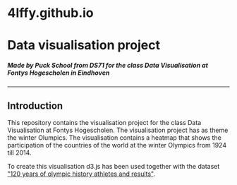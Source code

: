 # 4Iffy.github.io
<h1>Data visualisation project</h1>
<h5>Made by Puck School from DS71 for the class Data Visualisation at Fontys Hogescholen in Eindhoven</h5>
<hr>
<h2>Introduction</h2>
<p>This repository contains the visualisation project for the class Data Visualisation at Fontys Hogescholen. The visualisation project has as theme the winter Olumpics. The visualisation contains a heatmap that shows the participation of the countries of the world at the winter Olympics from 1924 till 2014. </p>
<p>To create this visualisation d3.js has been used together with the dataset <a href="https://www.kaggle.com/heesoo37/120-years-of-olympic-history-athletes-and-results">"120 years of olympic history athletes and results"</a>.</p>
